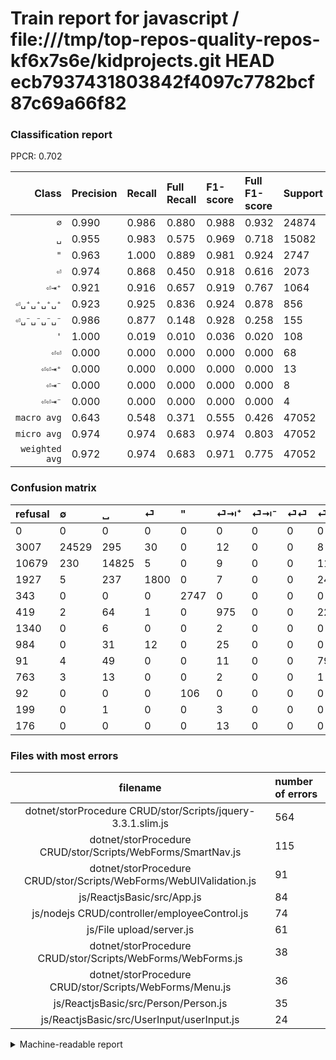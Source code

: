 # Train report for javascript / file:///tmp/top-repos-quality-repos-kf6x7s6e/kidprojects.git HEAD ecb7937431803842f4097c7782bcf87c69a66f82

### Classification report

PPCR: 0.702

| Class | Precision | Recall | Full Recall | F1-score | Full F1-score | Support | Full Support | PPCR |
|------:|:----------|:-------|:------------|:---------|:---------|:--------|:-------------|:-----|
| `∅` | 0.990| 0.986| 0.880| 0.988| 0.932| 24874| 27881| 0.892 |
| `␣` | 0.955| 0.983| 0.575| 0.969| 0.718| 15082| 25761| 0.585 |
| `"` | 0.963| 1.000| 0.889| 0.981| 0.924| 2747| 3090| 0.889 |
| `⏎` | 0.974| 0.868| 0.450| 0.918| 0.616| 2073| 4000| 0.518 |
| `⏎⇥⁺` | 0.921| 0.916| 0.657| 0.919| 0.767| 1064| 1483| 0.717 |
| `⏎␣⁺␣⁺␣⁺␣⁺` | 0.923| 0.925| 0.836| 0.924| 0.878| 856| 947| 0.904 |
| `⏎␣⁻␣⁻␣⁻␣⁻` | 0.986| 0.877| 0.148| 0.928| 0.258| 155| 918| 0.169 |
| `'` | 1.000| 0.019| 0.010| 0.036| 0.020| 108| 200| 0.540 |
| `⏎⏎` | 0.000| 0.000| 0.000| 0.000| 0.000| 68| 1052| 0.065 |
| `⏎⏎⇥⁺` | 0.000| 0.000| 0.000| 0.000| 0.000| 13| 189| 0.069 |
| `⏎⇥⁻` | 0.000| 0.000| 0.000| 0.000| 0.000| 8| 1348| 0.006 |
| `⏎⏎⇥⁻` | 0.000| 0.000| 0.000| 0.000| 0.000| 4| 203| 0.020 |
| `macro avg` | 0.643| 0.548| 0.371| 0.555| 0.426| 47052| 67072| 0.702 |
| `micro avg` | 0.974| 0.974| 0.683| 0.974| 0.803| 47052| 67072| 0.702 |
| `weighted avg` | 0.972| 0.974| 0.683| 0.971| 0.775| 47052| 67072| 0.702 |

### Confusion matrix

|refusal|  ∅| ␣| ⏎| "| ⏎⇥⁺| ⏎⇥⁻| ⏎⏎| ⏎␣⁺␣⁺␣⁺␣⁺| ⏎␣⁻␣⁻␣⁻␣⁻| '| ⏎⏎⇥⁻| ⏎⏎⇥⁺| 
|:---|:---|:---|:---|:---|:---|:---|:---|:---|:---|:---|:---|:---|
|0 |0 |0 |0 |0 |0 |0 |0 |0 |0 |0 |0 |0 |
|3007 |24529 |295 |30 |0 |12 |0 |0 |8 |0 |0 |0 |0 |
|10679 |230 |14825 |5 |0 |9 |0 |0 |11 |2 |0 |0 |0 |
|1927 |5 |237 |1800 |0 |7 |0 |0 |24 |0 |0 |0 |0 |
|343 |0 |0 |0 |2747 |0 |0 |0 |0 |0 |0 |0 |0 |
|419 |2 |64 |1 |0 |975 |0 |0 |22 |0 |0 |0 |0 |
|1340 |0 |6 |0 |0 |2 |0 |0 |0 |0 |0 |0 |0 |
|984 |0 |31 |12 |0 |25 |0 |0 |0 |0 |0 |0 |0 |
|91 |4 |49 |0 |0 |11 |0 |0 |792 |0 |0 |0 |0 |
|763 |3 |13 |0 |0 |2 |0 |0 |1 |136 |0 |0 |0 |
|92 |0 |0 |0 |106 |0 |0 |0 |0 |0 |2 |0 |0 |
|199 |0 |1 |0 |0 |3 |0 |0 |0 |0 |0 |0 |0 |
|176 |0 |0 |0 |0 |13 |0 |0 |0 |0 |0 |0 |0 |

### Files with most errors

| filename | number of errors|
|:----:|:-----|
| dotnet/storProcedure CRUD/stor/Scripts/jquery-3.3.1.slim.js | 564 |
| dotnet/storProcedure CRUD/stor/Scripts/WebForms/SmartNav.js | 115 |
| dotnet/storProcedure CRUD/stor/Scripts/WebForms/WebUIValidation.js | 91 |
| js/ReactjsBasic/src/App.js | 84 |
| js/nodejs CRUD/controller/employeeControl.js | 74 |
| js/File upload/server.js | 61 |
| dotnet/storProcedure CRUD/stor/Scripts/WebForms/WebForms.js | 38 |
| dotnet/storProcedure CRUD/stor/Scripts/WebForms/Menu.js | 36 |
| js/ReactjsBasic/src/Person/Person.js | 35 |
| js/ReactjsBasic/src/UserInput/userInput.js | 24 |

<details>
    <summary>Machine-readable report</summary>
```json
{
  "cl_report": {"\"": {"f1-score": 0.9810714285714285, "precision": 0.9628461268839817, "recall": 1.0, "support": 2747}, "\u0027": {"f1-score": 0.03636363636363636, "precision": 1.0, "recall": 0.018518518518518517, "support": 108}, "macro avg": {"f1-score": 0.5552964091054647, "precision": 0.6426203543923936, "recall": 0.5479101348955921, "support": 47052}, "micro avg": {"f1-score": 0.9735186602057299, "precision": 0.9735186602057299, "recall": 0.9735186602057299, "support": 47052}, "weighted avg": {"f1-score": 0.9713873936503645, "precision": 0.9718884654371368, "recall": 0.9735186602057299, "support": 47052}, "\u2205": {"f1-score": 0.9881362418675852, "precision": 0.9901505671497195, "recall": 0.9861300956822385, "support": 24874}, "\u23ce": {"f1-score": 0.918133129303749, "precision": 0.974025974025974, "recall": 0.8683068017366136, "support": 2073}, "\u23ce\u21e5\u207a": {"f1-score": 0.9185115402731984, "precision": 0.9206798866855525, "recall": 0.9163533834586466, "support": 1064}, "\u23ce\u21e5\u207b": {"f1-score": 0.0, "precision": 0.0, "recall": 0.0, "support": 8}, "\u23ce\u23ce": {"f1-score": 0.0, "precision": 0.0, "recall": 0.0, "support": 68}, "\u23ce\u23ce\u21e5\u207a": {"f1-score": 0.0, "precision": 0.0, "recall": 0.0, "support": 13}, "\u23ce\u23ce\u21e5\u207b": {"f1-score": 0.0, "precision": 0.0, "recall": 0.0, "support": 4}, "\u23ce\u2423\u207a\u2423\u207a\u2423\u207a\u2423\u207a": {"f1-score": 0.9241540256709452, "precision": 0.9230769230769231, "recall": 0.9252336448598131, "support": 856}, "\u23ce\u2423\u207b\u2423\u207b\u2423\u207b\u2423\u207b": {"f1-score": 0.9283276450511947, "precision": 0.9855072463768116, "recall": 0.8774193548387097, "support": 155}, "\u2423": {"f1-score": 0.9688592621638401, "precision": 0.955157528509761, "recall": 0.982959819652566, "support": 15082}},
  "cl_report_full": {"\"": {"f1-score": 0.9244489315160693, "precision": 0.9628461268839817, "recall": 0.8889967637540453, "support": 3090}, "\u0027": {"f1-score": 0.019801980198019802, "precision": 1.0, "recall": 0.01, "support": 200}, "macro avg": {"f1-score": 0.4260026983950495, "precision": 0.6426203543923936, "recall": 0.37051486144501083, "support": 67072}, "micro avg": {"f1-score": 0.8027408783428552, "precision": 0.9735186602057299, "recall": 0.6829377385496184, "support": 67072}, "weighted avg": {"f1-score": 0.7753940950926875, "precision": 0.9307567577096123, "recall": 0.6829377385496184, "support": 67072}, "\u2205": {"f1-score": 0.9317050936301136, "precision": 0.9901505671497195, "recall": 0.8797747570029769, "support": 27881}, "\u23ce": {"f1-score": 0.6155950752393982, "precision": 0.974025974025974, "recall": 0.45, "support": 4000}, "\u23ce\u21e5\u207a": {"f1-score": 0.7671125098347759, "precision": 0.9206798866855525, "recall": 0.6574511126095752, "support": 1483}, "\u23ce\u21e5\u207b": {"f1-score": 0.0, "precision": 0.0, "recall": 0.0, "support": 1348}, "\u23ce\u23ce": {"f1-score": 0.0, "precision": 0.0, "recall": 0.0, "support": 1052}, "\u23ce\u23ce\u21e5\u207a": {"f1-score": 0.0, "precision": 0.0, "recall": 0.0, "support": 189}, "\u23ce\u23ce\u21e5\u207b": {"f1-score": 0.0, "precision": 0.0, "recall": 0.0, "support": 203}, "\u23ce\u2423\u207a\u2423\u207a\u2423\u207a\u2423\u207a": {"f1-score": 0.8775623268698062, "precision": 0.9230769230769231, "recall": 0.8363252375923971, "support": 947}, "\u23ce\u2423\u207b\u2423\u207b\u2423\u207b\u2423\u207b": {"f1-score": 0.25757575757575757, "precision": 0.9855072463768116, "recall": 0.14814814814814814, "support": 918}, "\u2423": {"f1-score": 0.7182307058766533, "precision": 0.955157528509761, "recall": 0.5754823182329879, "support": 25761}},
  "ppcr": 0.7015147900763359
}
```
</details>
